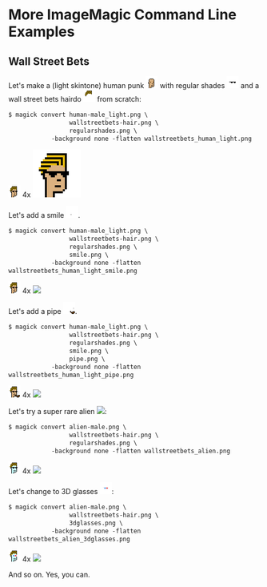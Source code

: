 # More ImageMagic Command Line Examples


## Wall Street Bets

Let's make a (light skintone) human punk
![](original/human-male_light.png)
with regular shades
![](original/regularshades.png)
and a wall street bets hairdo
![](misc/wallstreetbets-hair.png)
from scratch:


```
$ magick convert human-male_light.png \
                 wallstreetbets-hair.png \
                 regularshades.png \
            -background none -flatten wallstreetbets_human_light.png
```

![](i/wallstreetbets_human_light.png)  4x ![](i/wallstreetbets_human_lightx4.png)


Let's add a smile ![](original/smile.png).


```
$ magick convert human-male_light.png \
                 wallstreetbets-hair.png \
                 regularshades.png \
                 smile.png \
            -background none -flatten wallstreetbets_human_light_smile.png
```

![](i/wallstreetbets_human_light_smile.png) 4x  ![](i/wallstreetbets_human_light_smile4x.png)


Let's add a pipe ![](original/pipe.png).


```
$ magick convert human-male_light.png \
                 wallstreetbets-hair.png \
                 regularshades.png \
                 smile.png \
                 pipe.png \
            -background none -flatten wallstreetbets_human_light_pipe.png
```

![](i/wallstreetbets_human_light_pipe.png) 4x ![](i/wallstreetbets_human_light_pipe4x.png)


Let's try a super rare alien ![](original/male-alien.png):

```
$ magick convert alien-male.png \
                 wallstreetbets-hair.png \
                 regularshades.png \
            -background none -flatten wallstreetbets_alien.png
```

![](i/wallstreetbets_alien.png) 4x ![](i/wallstreetbets_alien4x.png)


Let's change to 3D glasses ![](original/3dglasses.png):

```
$ magick convert alien-male.png \
                 wallstreetbets-hair.png \
                 3dglasses.png \
            -background none -flatten wallstreetbets_alien_3dglasses.png
```

![](i/wallstreetbets_alien_3dglasses.png) 4x ![](i/wallstreetbets_alien_3dglasses4x.png)

And so on. Yes, you can.


